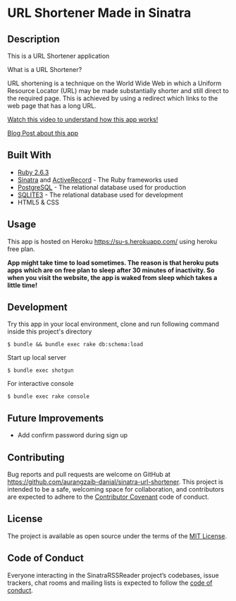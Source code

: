 # URL Shortener Made in Sinatra

## Description

This is a URL Shortener application 

What is a URL Shortener?

URL shortening is a technique on the World Wide Web in which a Uniform Resource Locator (URL) may be made substantially shorter and still direct to the required page. This is achieved by using a redirect which links to the web page that has a long URL.

[Watch this video to understand how this app works!](https://youtu.be/qaRWd4NzCPQ)

[Blog Post about this app](https://dev.to/aurangzaibdanial/url-shortener-made-in-sinatra-53gm)

## Built With

* [Ruby 2.6.3](https://www.ruby-lang.org/en/news/2019/04/17/ruby-2-6-3-released/)
* [Sinatra](http://sinatrarb.com/) and [ActiveRecord](https://apidock.com/rails/ActiveRecord/Base) - The Ruby frameworks used
* [PostgreSQL](https://www.postgresql.org/) - The relational database used for production
* [SQLITE3](https://www.sqlite.org/) - The relational database used for development
* HTML5 & CSS

## Usage

This app is hosted on Heroku https://su-s.herokuapp.com/ using heroku free plan.

**App might take time to load sometimes. The reason is that heroku puts apps which are on free plan to sleep after 30 minutes of inactivity. So when you visit the website, the app is waked from sleep which takes a little time!**

## Development

Try this app in your local environment, clone and run following command inside this project's directory

    $ bundle && bundle exec rake db:schema:load

Start up local server

    $ bundle exec shotgun 

For interactive console

    $ bundle exec rake console

## Future Improvements
* Add confirm password during sign up

## Contributing

Bug reports and pull requests are welcome on GitHub at https://github.com/aurangzaib-danial/sinatra-url-shortener. This project is intended to be a safe, welcoming space for collaboration, and contributors are expected to adhere to the [Contributor Covenant](https://contributor-covenant.org/) code of conduct.

## License

The project is available as open source under the terms of the [MIT License](https://opensource.org/licenses/MIT).

## Code of Conduct

Everyone interacting in the SinatraRSSReader project’s codebases, issue trackers, chat rooms and mailing lists is expected to follow the [code of conduct](https://www.contributor-covenant.org/version/1/4/code-of-conduct).
